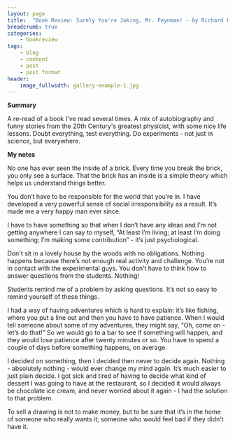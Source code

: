 ```yaml
---
layout: page
title:  "Book Review: Surely You're Joking, Mr. Feynman! - by Richard Feynman"
breadcrumb: true
categories:
    - bookreview
tags:
    - blog
    - content
    - post
    - post format
header:
    image_fullwidth: gallery-example-1.jpg
---
```


**Summary**

A re-read of a book I've read several times. A mix of autobiography and funny stories from the 20th Century's greatest physicist, with some nice life lessons. Doubt everything, test everything. Do experiments - not just in science, but everywhere.

**My notes**

No one has ever seen the inside of a brick. Every time you break the brick, you only see a surface. That the brick has an inside is a simple theory which helps us understand things better.

You don’t have to be responsible for the world that you’re in. I have developed a very powerful sense of social irresponsibility as a result. It’s made me a very happy man ever since.

I have to have something so that when I don’t have any ideas and I’m not getting anywhere I can say to myself, “At least I’m living; at least I’m doing something; I’m making some contribution” - it’s just psychological.

Don't sit in a lovely house by the woods with no obligations. Nothing happens because there’s not enough real activity and challenge. You’re not in contact with the experimental guys. You don’t have to think how to answer questions from the students. Nothing!

Students remind me of a problem by asking questions.
It’s not so easy to remind yourself of these things.

I had a way of having adventures which is hard to explain: it’s like fishing, where you put a line out and then you have to have patience. When I would tell someone about some of my adventures, they might say, “Oh, come on - let’s do that!” So we would go to a bar to see if something will happen, and they would lose patience after twenty minutes or so. You have to spend a couple of days before something happens, on average.

I decided on something, then I decided then never to decide again. Nothing - absolutely nothing - would ever change my mind again. It’s much easier to just plain decide. I got sick and tired of having to decide what kind of dessert I was going to have at the restaurant, so I decided it would always be chocolate ice cream, and never worried about it again - I had the solution to that problem.

To sell a drawing is not to make money, but to be sure that it’s in the home of someone who really wants it; someone who would feel bad if they didn’t have it.
